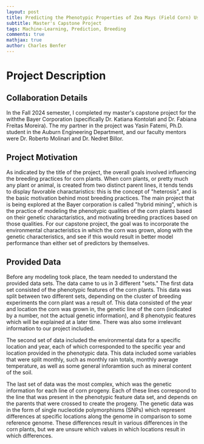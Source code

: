```yaml
---
layout: post
title: Predicting the Phenotypic Properties of Zea Mays (Field Corn) Using Genetic and Environmental Predictors
subtitle: Master's Capstone Project
tags: Machine-Learning, Prediction, Breeding
comments: true
mathjax: true
author: Charles Benfer  
---
```


# Project Description

## Collaboration Details
In the Fall 2024 semester, I completed my master's capstone project for the withthe Bayer Corporation (specifically Dr. Katiana Kontolati and Dr. Fabiana Freitas Moreira). The my partner in the project was Yasin Fatemi, Ph.D. student in the Auburn Engineering Department, and our faculty mentors were Dr. Roberto Molinari and Dr. Nedret Billor.

## Project Motivation
As indicated by the title of the project, the overall goals involved influencing the breeding practices for corn plants. When corn plants, or pretty much any plant or animal, is created from two distinct parent lines, it tends tends to display favorable charactaristics: this is the concept of "heterosis", and is the basic motivation behind most breeding practices. The main project that is being explored at the Bayer corporation is called "hybrid mining", which is the practice of modeling the phenotypic qualities of the corn plants based on their genetic charactaristics, and motivating breeding practices based on those qualities. For our capstone project, the goal was to incorporate the environmental characteristics in which the corn was grown, along with the genetic characteristics, and see if this would result in better model performance than either set of predictors by themselves. 

## Provided Data

Before any modeling took place, the team needed to understand the provided data sets. The data came to us in 3 different "sets." The first data set consisted of the phenotypic features of the corn plants. This data was split between two different sets, depending on the cluster of breeding experiments the corn plant was a result of. This data consisted of the year and location the corn was grown in, the genetic line of the corn (indicated by a number, not the actual genetic information), and 8 phenotypic features which will be explained at a later time. There was also some irrelevant information to our project included. 

The second set of data included the environmental data for a specific location and year, each of which corresponded to the specific year and location provided in the phenotypic data. This data included some variables that were split monthly, such as monthly rain totals, monthly average temperature, as well as some general inforamtion such as mineral content of the soil. 

The last set of data was the most complex, which was the genetic information for each line of corn progeny. Each of these lines correspond to the line that was present in the phenotypic feature data set, and depends on the parents that were crossed to create the progeny. The genetic data was in the form of single nucleotide polymorphisms (SNPs) which represent differences at specific locations along the genome in comparison to some reference genome. These differences result in various differences in the corn plants, but we are unsure which values in which locations result in which differences.
 
